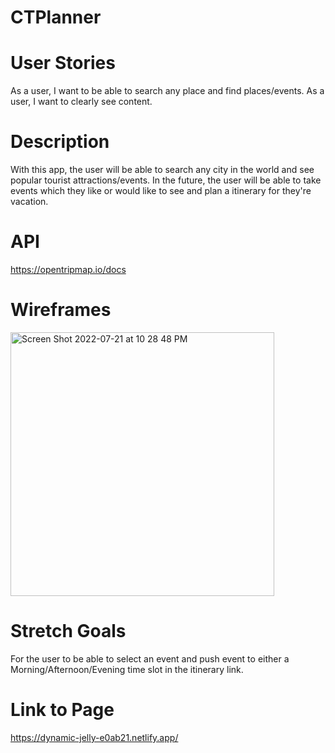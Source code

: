 # CTPlanner


# User Stories
As a user, I want to be able to search any place and find places/events.
As a user, I want to clearly see content.

# Description
With this app, the user will be able to search any city in the world and see popular tourist attractions/events. In the future, the user will be able to take events which they like or would like to see and plan a itinerary for they're vacation.

# API
https://opentripmap.io/docs

# Wireframes
<img width="422" alt="Screen Shot 2022-07-21 at 10 28 48 PM" src="https://user-images.githubusercontent.com/106419711/180398038-e1fd7dfa-70b1-4d61-b603-c0e395cef89f.png">

# Stretch Goals
For the user to be able to select an event and push event to either a Morning/Afternoon/Evening time slot in the itinerary link.

# Link to Page

https://dynamic-jelly-e0ab21.netlify.app/
